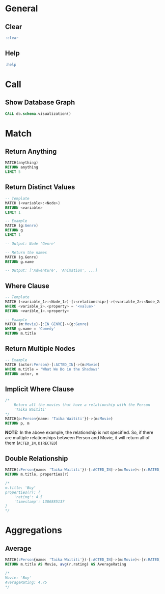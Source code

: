 # General
## Clear
```sql
:clear
```

## Help
```sql
:help
```

# Call
## Show Database Graph
```sql
CALL db.schema.visualization()
```

# Match
## Return Anything
```sql
MATCH(anything) 
RETURN anything
LIMIT 5
```

## Return Distinct Values
```sql
-- Template
MATCH (<variable>:<Node>)
RETURN <variable>
LIMIT 1

-- Example
MATCH (g:Genre)
RETURN g
LIMIT 1 

-- Output: Node 'Genre'

-- Return the names
MATCH (g.Genre)
RETURN g.name

-- Output: ['Adventure', 'Animation', ...]
```

## Where Clause
```sql
-- Template
MATCH (<variable_1>:<Node_1>)-[:<relationship>]->(<variable_2>:<Node_2>)
WHERE <variable_2>.<property> = '<value>'
RETURN <varible_1>.<property>

-- Example
MATCH (m:Movie)-[:IN_GENRE]->(g:Genre)
WHERE g.name = 'Comedy'
RETURN m.title
```

## Return Multiple Nodes
```sql
-- Example
MATCH (actor:Person)-[:ACTED_IN]->(m:Movie)
WHERE m.title = 'What We Do in the Shadows'
RETURN actor, m
```

## Implicit Where Clause
```sql
/* 
    Return all the movies that have a relationship with the Person
    'Taika Waititi'
*/
MATCH(p:Person{name: 'Taika Waititi'})->(m:Movie)
RETURN p, m
```
**NOTE:** In the above example, the relationship is not specified. So, if there are multiple relationships between Person and Movie, it will return all of them (`ACTED_IN`, `DIRECTED`)

## Double Relationship
```sql
MATCH(:Person{name: 'Taika Waititi'})-[:ACTED_IN]->(m:Movie)<-[r:RATED]-(u:User)
RETURN m.title, properties(r)

/*
m.title: 'Boy'
properties(r): {
    'rating': 4.5
    'timestamp': 1386885137
}
*/
```

# Aggregations
## Average
```sql
MATCH(:Person{name: 'Taika Waititi'})-[:ACTED_IN]->(m:Movie)<-[r:RATED]-(u:User)
RETURN m.title AS Movie, avg(r.rating) AS AverageRating

/*
Movie: 'Boy'
AverageRating: 4.75
*/
```